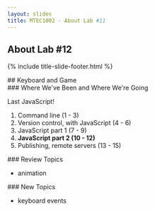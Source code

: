 ```yaml
---
layout: slides
title: MTEC1002 - About Lab #11
---
```


<section markdown="block" class="title-slide">

# About Lab #12

{% include title-slide-footer.html %}
</section>

<section markdown="block">
## Keyboard and Game
</section>

<section markdown="block">
### Where We've Been and Where We're Going

Last JavaScript!

1. Command line (1 - 3)
2. Version control, with JavaScript (4 - 6)
3. JavaScript part 1 (7 - 9)
4. __JavaScript part 2 (10 - 12)__
5. Publishing, remote servers (13 - 15)
</section>

<section markdown="block">
### Review Topics

* animation
</section>

<section markdown="block">
### New Topics

* keyboard events
</section>

